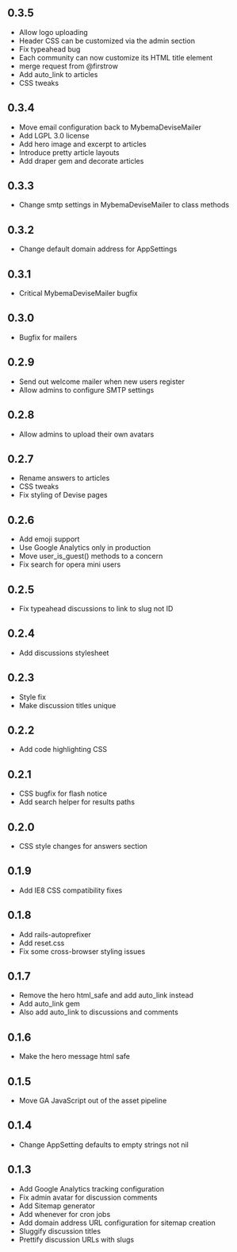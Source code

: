 0.3.5
-----

- Allow logo uploading
- Header CSS can be customized via the admin section
- Fix typeahead bug
- Each community can now customize its HTML title element
- merge request from @firstrow
- Add auto_link to articles
- CSS tweaks

0.3.4
-----

- Move email configuration back to MybemaDeviseMailer
- Add LGPL 3.0 license
- Add hero image and excerpt to articles
- Introduce pretty article layouts
- Add draper gem and decorate articles

0.3.3
-----

- Change smtp settings in MybemaDeviseMailer to class methods

0.3.2
-----

- Change default domain address for AppSettings

0.3.1
-----

- Critical MybemaDeviseMailer bugfix

0.3.0
-----

- Bugfix for mailers

0.2.9
-----

- Send out welcome mailer when new users register
- Allow admins to configure SMTP settings

0.2.8
-----

- Allow admins to upload their own avatars

0.2.7
-----

- Rename answers to articles
- CSS tweaks
- Fix styling of Devise pages

0.2.6
-----

- Add emoji support
- Use Google Analytics only in production
- Move user_is_guest() methods to a concern
- Fix search for opera mini users

0.2.5
-----

- Fix typeahead discussions to link to slug not ID

0.2.4
-----

- Add discussions stylesheet

0.2.3
-----

- Style fix
- Make discussion titles unique

0.2.2
-----

- Add code highlighting CSS

0.2.1
-----

- CSS bugfix for flash notice
- Add search helper for results paths

0.2.0
-----

- CSS style changes for answers section

0.1.9
-----

- Add IE8 CSS compatibility fixes

0.1.8
-----

- Add rails-autoprefixer
- Add reset.css
- Fix some cross-browser styling issues

0.1.7
-----

- Remove the hero html_safe and add auto_link instead
- Add auto_link gem
- Also add auto_link to discussions and comments

0.1.6
-----

- Make the hero message html safe

0.1.5
-----

- Move GA JavaScript out of the asset pipeline

0.1.4
-----

- Change AppSetting defaults to empty strings not nil

0.1.3
-----

- Add Google Analytics tracking configuration
- Fix admin avatar for discussion comments
- Add Sitemap generator
- Add whenever for cron jobs
- Add domain address URL configuration for sitemap creation
- Sluggify discussion titles
- Prettify discussion URLs with slugs
